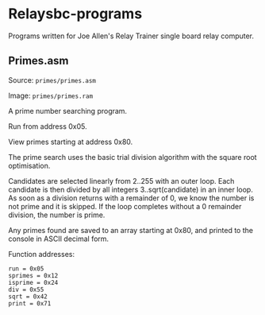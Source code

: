# Relaysbc-programs
Programs written for Joe Allen's Relay Trainer single board relay computer.

## Primes.asm
Source: `primes/primes.asm`

Image:  `primes/primes.ram`


A prime number searching program.


Run from address 0x05.

View primes starting at address 0x80.


The prime search uses the basic trial division algorithm with the square root optimisation.

Candidates are selected linearly from 2..255 with an outer loop.
Each candidate is then divided by all integers 3..sqrt(candidate) in an inner loop. As soon as a division returns with a remainder of 0, we know the number is not prime and it is skipped. If the loop completes without a 0 remainder division, the number is prime.

Any primes found are saved to an array starting at 0x80, and printed to the console in ASCII decimal form.

Function addresses:

```
run = 0x05
sprimes = 0x12
isprime = 0x24
div = 0x55
sqrt = 0x42
print = 0x71
```
